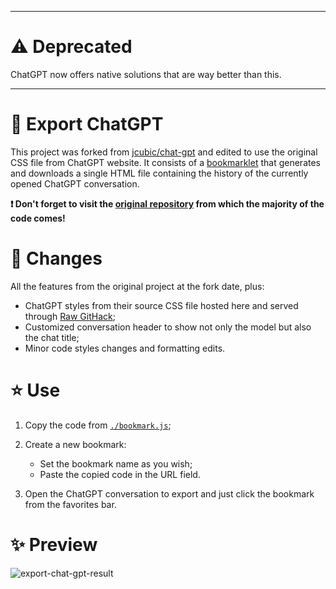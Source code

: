 ***

# :warning: Deprecated

ChatGPT now offers native solutions that are way better than this.

***

# :brain: Export ChatGPT

This project was forked from [jcubic/chat-gpt](https://github.com/jcubic/chat-gpt) and edited to use the original CSS file from ChatGPT website. It consists of a [bookmarklet](https://www.freecodecamp.org/news/what-are-bookmarklets/) that generates and downloads a single HTML file containing the history of the currently opened ChatGPT conversation.

**:exclamation: Don't forget to visit the [original repository](https://github.com/jcubic/chat-gpt) from which the majority of the code comes!**

# :memo: Changes

All the features from the original project at the fork date, plus:

* ChatGPT styles from their source CSS file hosted here and served through [Raw GitHack](https://raw.githack.com/);
* Customized conversation header to show not only the model but also the chat title;
* Minor code styles changes and formatting edits.

# :star: Use

1. Copy the code from [`./bookmark.js`](https://github.com/gvmossato/export-chat-gpt/blob/master/bookmark.js);

2. Create a new bookmark:
    * Set the bookmark name as you wish;
    * Paste the copied code in the URL field.

3. Open the ChatGPT conversation to export and just click the bookmark from the favorites bar.

# :sparkles: Preview

![export-chat-gpt-result](https://user-images.githubusercontent.com/41247052/230739351-0b6b87cd-d3b2-4b31-b828-cef36f003d17.png)
